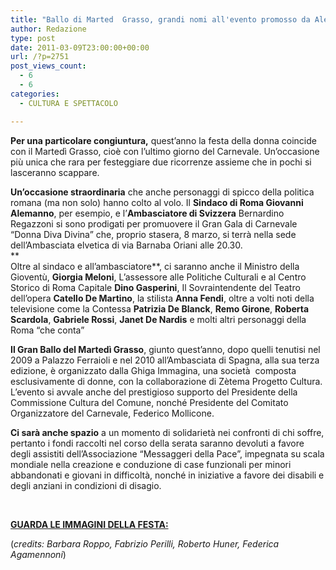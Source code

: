 ```yaml
---
title: "Ballo di Marted  Grasso, grandi nomi all'evento promosso da Alemanno"
author: Redazione
type: post
date: 2011-03-09T23:00:00+00:00
url: /?p=2751
post_views_count:
  - 6
  - 6
categories:
  - CULTURA E SPETTACOLO

---
```

**Per una particolare congiuntura,** quest&rsquo;anno la festa della donna coincide con il Marted&igrave; Grasso, cio&egrave; con l&#8217;ultimo giorno del Carnevale. Un&rsquo;occasione pi&ugrave; unica che rara per festeggiare due ricorrenze assieme che in pochi si lasceranno scappare.

**Un&rsquo;occasione straordinaria** che anche personaggi di spicco della politica romana (ma non solo) hanno colto al volo. Il **Sindaco di Roma Giovanni Alemanno**, per esempio, e l&#8217;**Ambasciatore di Svizzera** Bernardino Regazzoni si sono prodigati per promuovere il Gran Gala di Carnevale &ldquo;Donna Diva Divina&rdquo; che, proprio stasera, 8 marzo, si terr&agrave; nella sede dell&#8217;Ambasciata elvetica di via Barnaba Oriani alle 20.30.  
**  
Oltre al sindaco e all&rsquo;ambasciatore**, ci saranno anche il Ministro della Giovent&ugrave;, **Giorgia Meloni**, L&rsquo;assessore alle Politiche Culturali e al Centro Storico di Roma Capitale **Dino Gasperini**, Il Sovraintendente del Teatro dell&rsquo;opera **Catello De Martino**, la stilista **Anna Fendi**, oltre a volti noti della televisione come la Contessa **Patrizia De Blanck**, **Remo Girone**, **Roberta Scardola**, **Gabriele Rossi**, **Janet De Nardis** e molti altri personaggi della Roma &ldquo;che conta&rdquo;

**Il Gran Ballo del Marted&igrave; Grasso**, giunto quest&#8217;anno, dopo quelli tenutisi nel 2009 a Palazzo Ferraioli e nel 2010 all&#8217;Ambasciata di Spagna, alla sua terza edizione, &egrave; organizzato dalla Ghiga Immagina, una societ&agrave;&nbsp; composta esclusivamente di donne, con la collaborazione di Z&egrave;tema Progetto Cultura. L&#8217;evento si avvale anche del prestigioso supporto del Presidente della Commissione Cultura del Comune, nonch&eacute; Presidente del Comitato Organizzatore del Carnevale, Federico Mollicone.

**Ci sar&agrave; anche spazio** a un momento di solidariet&agrave; nei confronti di chi soffre, pertanto i fondi raccolti nel corso della serata saranno devoluti a favore degli assistiti dell&rsquo;Associazione &ldquo;Messaggeri della Pace&rdquo;, impegnata su scala mondiale nella creazione e conduzione di case funzionali per minori abbandonati e giovani in difficolt&agrave;, nonch&eacute; in iniziative a favore dei disabili e degli anziani in condizioni di disagio.

&nbsp;

<u><strong>GUARDA&nbsp;LE&nbsp;IMMAGINI&nbsp;DELLA&nbsp;FESTA:</strong></u>

(_credits: Barbara Roppo, Fabrizio Perilli, Roberto Huner, Federica Agamennoni_)

&nbsp;
